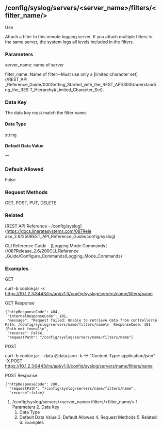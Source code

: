 ## /config/syslog/servers/<server_name>/filters/<filter_name/>

Use

Attach a filter to this remote logging server. If you attach multiple filters
to the same server, the system logs all levels included in the filters.

### Parameters

server_name: name of server

filter_name: Name of filter--Must use only a [limited character set](/REST_API
_Reference_Guide/000Getting_Started_with_the_REST_API/300Understanding_the_RES
T_Hierarchy#Limited_Character_Set).

### Data Key

The data key must match the filter name.

#### Data Type

string

#### Default Data Value

""

### Default Allowed

False

### Request Methods

GET, POST, PUT, DELETE

### Related

[REST API Reference - /config/syslog](https://docs.lineratesystems.com/087Rele
ase_2.6/250REST_API_Reference_Guide/config/syslog)

CLI Reference Guide - [Logging Mode Commands](/087Release_2.6/200CLI_Reference
_Guide/Configure_Commands/Logging_Mode_Commands)

### Examples

GET

curl -b cookie.jar -k
https://10.1.2.3:8443/lrs/api/v1.0/config/syslog/servers/name/filters/name

GET Response

    
    {"httpResponseCode": 404,
     "internalResponseCode": 101,
     "message": "Request failed: Unable to retrieve data from controller\n  Path: /config/syslog/servers/name/filters/name\n  ResponseCode: 101 (Path not found)\n",
     "recurse": False,
     "requestPath": "/config/syslog/servers/name/filters/name"}
    

POST

curl -b cookie.jar --data @data.json -k -H "Content-Type: application/json" -X
POST
https://10.1.2.3:8443/lrs/api/v1.0/config/syslog/servers/name/filters/name

POST Response

    
    {"httpResponseCode": 200,
      "requestPath": "/config/syslog/servers/name/filters/name",
      "recurse":false}

  1. /config/syslog/servers/<server_name>/filters/<filter_name/>
    1. Parameters
    2. Data Key
      1. Data Type
      2. Default Data Value
    3. Default Allowed
    4. Request Methods
    5. Related
    6. Examples

